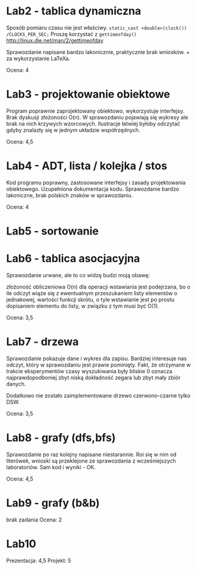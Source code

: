 # Lab2 - tablica dynamiczna

Sposób pomiaru czasu nie jest właściwy.
``static_cast <double>(clock()) /CLOCKS_PER_SEC;``
Proszę korzystać z ``gettimeofday()`` http://linux.die.net/man/2/gettimeofday

Sprawozdanie napisane bardzo lakonicznie, praktycznie brak wniosków. + za wykorzystanie LaTeXa.

Ocena: 4

# Lab3 - projektowanie obiektowe

Program poprawnie zaprojektowany obiektowo, wykorzystuje interfejsy.
Brak dyskusji złożoności O(n).
W sprawozdaniu pojawiają się wykresy ale brak na nich krzywych wzorcowych.
Ilustracje łatwiej byłoby odczytać gdyby znalazły się w jednym układzie współrzędnych.

Ocena: 4,5

# Lab4 - ADT, lista / kolejka / stos

Kod programu poprawny, zastosowane interfejsy i zasady projektowania obiektowego.
Uzupełniona dokumentacja kodu.
Sprawozdanie bardzo lakoniczne, brak polskich znaków w sprawozdaniu.

Ocena: 4


# Lab5 - sortowanie

# Lab6 - tablica asocjacyjna

Sprawozdanie urwane, ale to co widzę budzi moją obawę:

złożoność obliczeniowa O(n) dla operacji wstawiania jest podejrzana, bo o ile
odczyt wiąże się z ewentualnym przeszukaniem listy elementów o jednakowej,
wartości funkcji skrótu, o tyle wstawianie jest po prostu dopisaniem elementu do listy,
w związku z tym musi być O(1).

Ocena: 3,5

# Lab7 - drzewa

Sprawozdanie pokazuje dane i wykres dla zapisu. Bardziej interesuje nas odczyt,
który w sprawozdaniu jest prawie pominięty. Fakt, że otrzymane w trakcie eksperymentów
czasy wyszukiwania były bliskie 0 oznacza najprawdopodboniej zbyt niską dokładność
zegara lub zbyt mały zbiór danych.

Dodatkowo nie zostało zaimplementowane drzewo czerwono-czarne tylko DSW.

Ocena: 3,5

# Lab8 - grafy (dfs,bfs)

Sprawozdanie po raz kolejny napisane niestarannie. Roi się w nim od literówek,
wnioski są przeklejone ze sprawozdania z wcześniejszych laboratoriów.
Sam kod i wyniki - OK.

Ocena: 4,5

# Lab9 - grafy (b&b)

brak zadania
Ocena: 2

# Lab10

Prezentacja: 4,5
Projekt: 5
